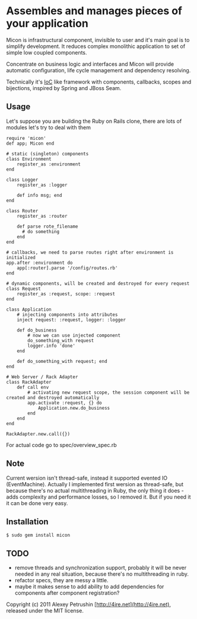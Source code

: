 # Assembles and manages pieces of your application

Micon is infrastructural component, invisible to user and it's main goal is to simplify development. It reduces complex monolithic application to set of simple low coupled components. 

Concentrate on business logic and interfaces and Micon will provide automatic configuration, life cycle management and dependency resolving.

Technically it's [IoC][ioc] like framework with components, callbacks, scopes and bijections, inspired by Spring and JBoss Seam.

## Usage
	
Let's suppose you are building the Ruby on Rails clone, there are lots of modules let's try to deal with them

	require 'micon'
	def app; Micon end

	# static (singleton) components
	class Environment
		register_as :environment
	end

	class Logger
		register_as :logger
		
		def info msg; end
	end	

	class Router
		register_as :router
		
		def parse rote_filename
		  # do something
		end
	end

	# callbacks, we need to parse routes right after environment is initialized
	app.after :environment do
		app[:router].parse '/config/routes.rb'
	end

	# dynamic components, will be created and destroyed for every request
	class Request
		register_as :request, scope: :request
	end

	class Application
		# injecting components into attributes
		inject request: :request, logger: :logger

		def do_business
			# now we can use injected component
			do_something_with request
			logger.info 'done'
		end
		
		def do_something_with request; end
	end

	# Web Server / Rack Adapter
	class RackAdapter
		def call env		
			# activating new request scope, the session component will be created and destroyed automatically
			app.activate :request, {} do
				Application.new.do_business
			end
		end
	end    
	
	RackAdapter.new.call({})
	
For actual code go to spec/overview_spec.rb

## Note

Current wersion isn't thread-safe, instead it supported evented IO (EventMachine).
Actually I implemented first wersion as thread-safe, but because there's no actual multithreading in
Ruby, the only thing it does - adds complexity and performance losses, so I removed it.
But if you need it it can be done very easy.
	
## Installation

	$ sudo gem install micon
	
## TODO

- remove threads and synchronization support, probably it will be never needed in any real situation, because 
there's no multithreading in ruby.
- refactor specs, they are messy a little.
- maybe it makes sense to add ability to add dependencies for components after component registration?

Copyright (c) 2011 Alexey Petrushin [http://4ire.net](http://4ire.net), released under the MIT license.

[ioc]: http://en.wikipedia.org/wiki/Inversion_of_control